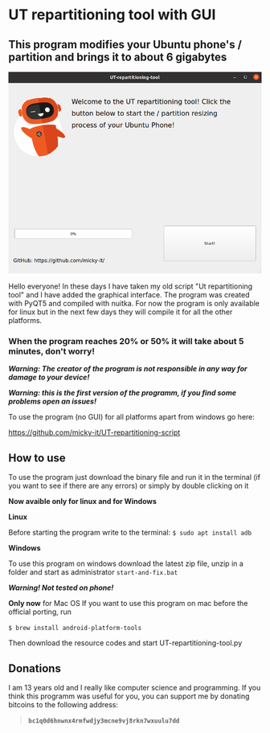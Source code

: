 # UT repartitioning tool with GUI

## This program modifies your Ubuntu phone's / partition and brings it to about 6 gigabytes


![](https://raw.githubusercontent.com/micky-it/UT-repartitioning-tool-GUI/main/images/image.png)



Hello everyone! In these days I have taken my old script "Ut repartitioning tool" and I have added the graphical interface. The program was created with PyQT5 and compiled with nuitka. For now the program is only available for linux but in the next few days they will compile it for all the other platforms.

### When the program reaches 20% or 50% it will take about 5 minutes, don't worry!


***Warning: The creator of the program is not responsible in any way for damage to your device!***

***Warning: this is the first version of the programm, if you find some problems open an issues!***

To use the program (no GUI) for all platforms apart from windows go here:

https://github.com/micky-it/UT-repartitioning-script

## How to use

To use the program just download the binary file and run it in the terminal (if you want to see if there are any errors) or simply by double clicking on it
                                     
**Now avaible only for linux and for Windows**

**Linux**

Before starting the program write to the terminal:
`$ sudo apt install adb`

**Windows**

To use this program on windows download the latest zip file, unzip in a folder and start as administrator `start-and-fix.bat`

***Warning! Not tested on phone!***



**Only now** for Mac OS
If you want to use this program on mac before the official porting, run 

`$ brew install android-platform-tools`

Then download the resource codes and start UT-repartitioning-tool.py

## Donations
I am 13 years old and I really like computer science and programming. If you think this programm was useful for you, you can support me by donating bitcoins to the following address:

> **`bc1q0d6hnwnx4rmfwdjy3mcne9vj8rkn7wxuulu7dd`**
